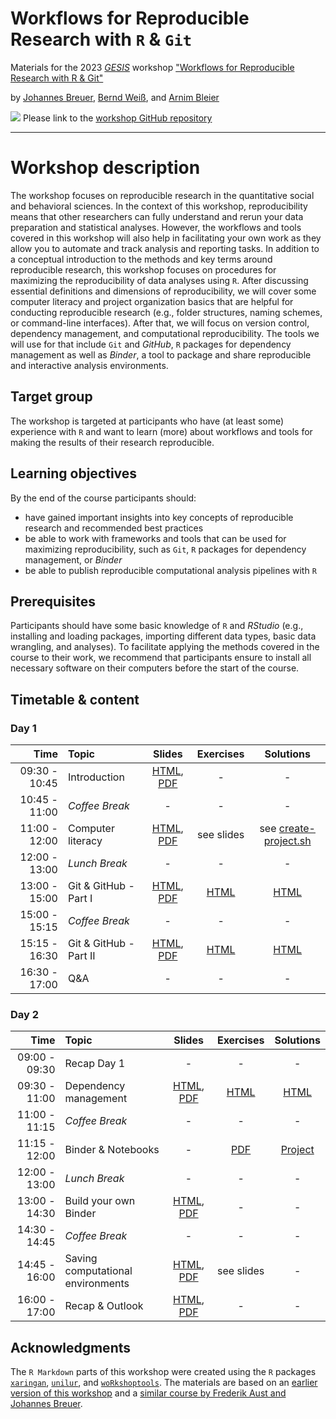 # Workflows for Reproducible Research with `R` & `Git`

Materials for the 2023 [*GESIS*](https://www.gesis.org/en/home/) workshop ["Workflows for Reproducible Research with R & Git"](https://training.gesis.org/?site=pDetails&child=full&pID=0xBFA25C61BAA646DCB0EBAC523EBAF532)

by [Johannes Breuer](https://www.johannesbreuer.com/), [Bernd Weiß](https://www.gesis.org/en/institute/staff/person/Bernd.Weiss), and [Arnim Bleier](https://www.gesis.org/en/institute/staff/person/arnim.bleier)

[![](https://licensebuttons.net/l/by/3.0/80x15.png)](https://creativecommons.org/licenses/by/4.0/) 
Please link to the [workshop GitHub repository](https://github.com/jobreu/reproducible-research-gesis-2023)

---

# Workshop description

The workshop focuses on reproducible research in the quantitative social and behavioral sciences. In the context of this workshop, reproducibility means that other researchers can fully understand and rerun your data preparation and statistical analyses. However, the workflows and tools covered in this workshop will also help in facilitating your own work as they allow you to automate and track analysis and reporting tasks. In addition to a conceptual introduction to the methods and key terms around reproducible research, this workshop focuses on procedures for maximizing the reproducibility of data analyses using `R`. After discussing essential definitions and dimensions of reproducibility, we will cover some computer literacy and project organization basics that are helpful for conducting reproducible research (e.g., folder structures, naming schemes, or command-line interfaces). After that, we will focus on version control, dependency management, and computational reproducibility. The tools we will use for that include `Git` and *GitHub*, `R` packages for dependency management as well as *Binder*, a tool to package and share reproducible and interactive analysis environments.

## Target group

The workshop is targeted at participants who have (at least some) experience with `R` and want to learn (more) about workflows and tools for making the results of their research reproducible.
 
## Learning objectives

By the end of the course participants should:
-  have gained important insights into key concepts of reproducible research and recommended best practices
-  be able to work with frameworks and tools that can be used for maximizing reproducibility, such as `Git`, `R` packages for dependency management, or *Binder* 
-  be able to publish reproducible computational analysis pipelines with `R`

## Prerequisites

Participants should have some basic knowledge of `R` and *RStudio* (e.g., installing and loading packages, importing different data types, basic data wrangling, and analyses). To facilitate applying the methods covered in the course to their work, we recommend that participants ensure to install all necessary software on their computers before the start of the course. 

## Timetable & content

### Day 1

| Time | Topic | Slides | Exercises | Solutions |
| ---: | :---- | :----: | :-------: | :-------: |
| 09:30 - 10:45 | Introduction | [HTML](https://jobreu.github.io/reproducible-research-gesis-2023/slides/Introduction.html), [PDF](https://raw.githubusercontent.com/jobreu/reproducible-research-gesis-2023/main/slides/Introduction.pdf) | - | - |
| 10:45 - 11:00 | *Coffee Break* | - | - | - |
| 11:00 - 12:00 | Computer literacy | [HTML](https://jobreu.github.io/reproducible-research-gesis-2022/slides/comp-literacy.html), [PDF](https://raw.githubusercontent.com/jobreu/reproducible-research-gesis-2022/main/slides/comp-literacy.pdf) | see slides | see [create-project.sh](https://github.com/jobreu/reproducible-research-gesis-2022/blob/main/content/sh/create-project.sh) |
| 12:00 - 13:00 | *Lunch Break* | - | - | - |
| 13:00 - 15:00 | Git & GitHub - Part I | [HTML](https://jobreu.github.io/reproducible-research-gesis-2022/slides/RMarkdown.html), [PDF](https://raw.githubusercontent.com/jobreu/reproducible-research-gesis-2022/main/slides/RMarkdown.pdf) | [HTML](https://jobreu.github.io/reproducible-research-gesis-2022/exercises/Exercise_RMarkdown.html) | [HTML](https://jobreu.github.io/reproducible-research-gesis-2022/solutions/Exercise_RMarkdown.html) |
| 15:00 - 15:15 | *Coffee Break* | - | - | - |
| 15:15 - 16:30 | Git & GitHub - Part II | [HTML](https://jobreu.github.io/reproducible-research-gesis-2023/slides/Git_Part2.html), [PDF](https://raw.githubusercontent.com/jobreu/reproducible-research-gesis-2023/main/slides/Git_Part2.pdf) | [HTML](https://jobreu.github.io/reproducible-research-gesis-2023/exercises/Exercise_Git_RStudio.html) | [HTML](https://jobreu.github.io/reproducible-research-gesis-2023/solutions/Exercise_Git_RStudio.html) |
| 16:30 - 17:00 | Q&A | - | - | - |

### Day 2

| Time | Topic | Slides | Exercises | Solutions |
| ---: | :---- | :----: | :-------: | :-------: |
| 09:00 - 09:30 | Recap Day 1 | - | - | - |
| 09:30 - 11:00 | Dependency management | [HTML](https://jobreu.github.io/reproducible-research-gesis-2023/slides/Dependency_Management.html), [PDF](https://raw.githubusercontent.com/jobreu/reproducible-research-gesis-2023/main/slides/Dependency_Management.pdf) | [HTML](https://jobreu.github.io/reproducible-research-gesis-2023/exercises/Exercise_Dependency_Management.html) | [HTML](https://jobreu.github.io/reproducible-research-gesis-2023/solutions/Exercise_Dependency_Management.html) |
| 11:00 - 11:15 | *Coffee Break* | - | - | - |
| 11:15 - 12:00 | Binder & Notebooks | - | [PDF](https://raw.githubusercontent.com/jobreu/reproducible-research-gesis-2022/main/exercises/Binder_exercise.pdf) | [Project](https://github.com/arnim/COVID-19_Binder) |
| 12:00 - 13:00 | *Lunch Break* | - | - | - |
| 13:00 - 14:30 | Build your own Binder | [HTML](https://jobreu.github.io/reproducible-research-gesis-2022/slides/Sharing_publishing.html), [PDF](https://raw.githubusercontent.com/jobreu/reproducible-research-gesis-2022/main/slides/Sharing_publishing.pdf) | - | - |
| 14:30 - 14:45 | *Coffee Break* | - | - | - |
| 14:45 - 16:00 | Saving computational environments | [HTML](https://jobreu.github.io/reproducible-research-gesis-2022/slides/intro-collab-github.html), [PDF](https://raw.githubusercontent.com/jobreu/reproducible-research-gesis-2022/main/slides/intro-collab-github.pdf) | see slides | - |
| 16:00 - 17:00 | Recap & Outlook | [HTML](https://jobreu.github.io/reproducible-research-gesis-2022/slides/Recap_outlook.html), [PDF](https://raw.githubusercontent.com/jobreu/reproducible-research-gesis-2022/main/slides/Recap_outlook.pdf) | - | - |

## Acknowledgments

The `R Markdown` parts of this workshop were created using the `R` packages [`xaringan`](https://github.com/yihui/xaringan), [`unilur`](https://koncina.github.io/unilur/), and [`woRkshoptools`](https://github.com/StefanJuenger/woRkshoptools). The materials are based on an [earlier version of this workshop](https://github.com/jobreu/reproducible-research-gesis-2022) and a [similar course by Frederik Aust and Johannes Breuer](https://github.com/crsh/reproducible-research-practices-workshop).
